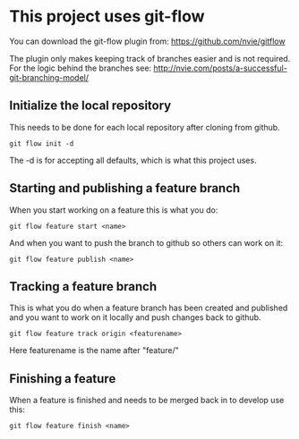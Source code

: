 # This project uses git-flow 

You can download the git-flow plugin from: https://github.com/nvie/gitflow

The plugin only makes keeping track of branches easier and is not required. For the logic behind the branches see: http://nvie.com/posts/a-successful-git-branching-model/

## Initialize the local repository

This needs to be done for each local repository after cloning from github.

    git flow init -d

The -d is for accepting all defaults, which is what this project uses.

## Starting and publishing a feature branch

When you start working on a feature this is what you do:

    git flow feature start <name>

And when you want to push the branch to github so others can work on it:

    git flow feature publish <name>

## Tracking a feature branch

This is what you do when a feature branch has been created and published and you want to work on it locally and push changes back to github.

    git flow feature track origin <featurename>

Here featurename is the name after "feature/"

## Finishing a feature

When a feature is finished and needs to be merged back in to develop use this:

    git flow feature finish <name>